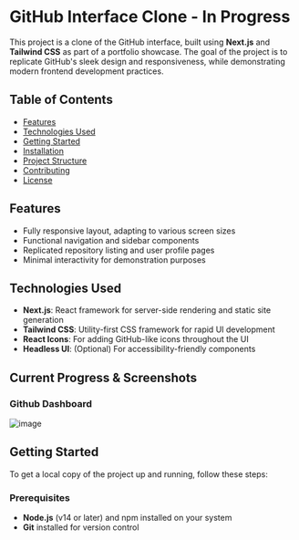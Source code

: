 # GitHub Interface Clone - In Progress

This project is a clone of the GitHub interface, built using **Next.js** and **Tailwind CSS** as part of a portfolio showcase. The goal of the project is to replicate GitHub's sleek design and responsiveness, while demonstrating modern frontend development practices.

## Table of Contents

- [Features](#features)
- [Technologies Used](#technologies-used)
- [Getting Started](#getting-started)
- [Installation](#installation)
- [Project Structure](#project-structure)
- [Contributing](#contributing)
- [License](#license)

## Features

- Fully responsive layout, adapting to various screen sizes
- Functional navigation and sidebar components
- Replicated repository listing and user profile pages
- Minimal interactivity for demonstration purposes

## Technologies Used

- **Next.js**: React framework for server-side rendering and static site generation
- **Tailwind CSS**: Utility-first CSS framework for rapid UI development
- **React Icons**: For adding GitHub-like icons throughout the UI
- **Headless UI**: (Optional) For accessibility-friendly components

## Current Progress & Screenshots
### Github Dashboard
![image](https://github.com/user-attachments/assets/aae265a9-f24a-4a48-adc0-92605d0db08a)


## Getting Started

To get a local copy of the project up and running, follow these steps:

### Prerequisites

- **Node.js** (v14 or later) and npm installed on your system
- **Git** installed for version control

